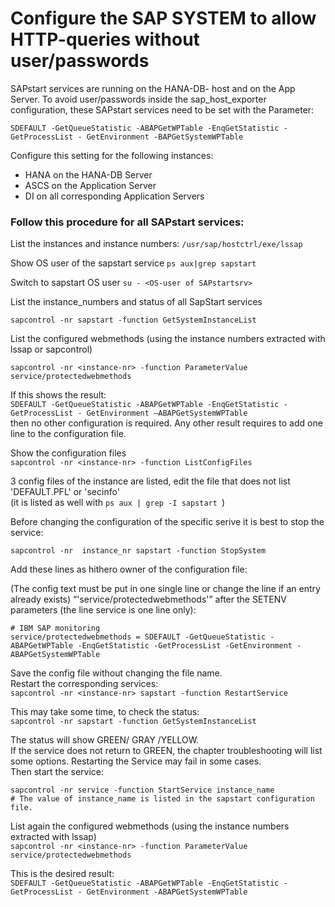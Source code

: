 # Configure the SAP SYSTEM to allow HTTP-queries without user/passwords

SAPstart services are running on the HANA-DB- host and on the App Server.
To avoid user/passwords inside the sap_host_exporter configuration,
these SAPstart services need to be set with the Parameter:

```
SDEFAULT -GetQueueStatistic -ABAPGetWPTable -EnqGetStatistic -GetProcessList - GetEnvironment -BAPGetSystemWPTable
```

Configure this setting for the following instances:

- HANA on the HANA-DB Server
- ASCS on the Application Server
- DI on all corresponding Application Servers

### Follow this procedure for all SAPstart services:

List the instances and instance numbers:
`/usr/sap/hostctrl/exe/lssap`

Show OS user of the sapstart service
`ps aux|grep sapstart`

Switch to sapstart OS user
`su - <OS-user of SAPstartsrv>`

List the instance_numbers and status of all SapStart services

`sapcontrol -nr sapstart -function GetSystemInstanceList`

List the configured webmethods (using the instance numbers extracted with lssap or sapcontrol)

`sapcontrol -nr <instance-nr> -function ParameterValue service/protectedwebmethods`

If this shows the result: <br>
`SDEFAULT -GetQueueStatistic -ABAPGetWPTable -EnqGetStatistic -GetProcessList - GetEnvironment –ABAPGetSystemWPTable` <br>
then no other configuration is required.
Any other result requires to add one line to the configuration file.

Show the configuration files <br>
`sapcontrol -nr <instance-nr> -function ListConfigFiles`

3 config files of the instance are listed,
edit the file that does not list 'DEFAULT.PFL' or 'secinfo' <br>
(it is listed as well with `ps aux | grep -I sapstart `) <br>

Before changing the configuration of the specific serive it is best to stop the service: <br>

`sapcontrol -nr  instance_nr sapstart -function StopSystem` <br>

Add these lines as hithero owner of the configuration file: <br>

(The config text must be put in one single line or change the line if an entry already exists)
“'service/protectedwebmethods'” after the SETENV parameters (the line service is one line only): <br>

```
# IBM SAP monitoring
service/protectedwebmethods = SDEFAULT -GetQueueStatistic -ABAPGetWPTable -EnqGetStatistic -GetProcessList -GetEnvironment -ABAPGetSystemWPTable
```

Save the config file without changing the file name. <br>
Restart the corresponding services: <br>
`sapcontrol -nr <instance-nr> sapstart -function RestartService` <br>

This may take some time, to check the status: <br>
`sapcontrol -nr sapstart -function GetSystemInstanceList` <br>

The status will show GREEN/ GRAY /YELLOW. <br>
If the service does not return to GREEN, the chapter troubleshooting will list some options.
Restarting the Service may fail in some cases. <br>
Then start the service: <br>

```
sapcontrol -nr service -function StartService instance_name
# The value of instance_name is listed in the sapstart configuration file.
```

List again the configured webmethods (using the instance numbers extracted with lssap) <br>
`sapcontrol -nr <instance-nr> -function ParameterValue service/protectedwebmethods`

This is the desired result: <br>
`SDEFAULT -GetQueueStatistic -ABAPGetWPTable -EnqGetStatistic -GetProcessList - GetEnvironment -ABAPGetSystemWPTable`
